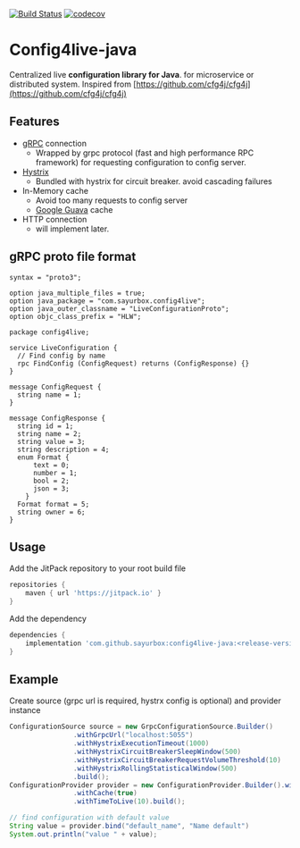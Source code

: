 [![Build Status](https://travis-ci.org/sayurbox/config4live-java.svg?branch=master)](https://travis-ci.org/sayurbox/config4live-java)
[![codecov](https://codecov.io/gh/sayurbox/config4live-java/branch/master/graph/badge.svg?token=TC05HJSAZW)](https://codecov.io/gh/sayurbox/config4live-java)

# Config4live-java
Centralized live **configuration library for Java**. for microservice or distributed system.
Inspired from [https://github.com/cfg4j/cfg4j](https://github.com/cfg4j/cfg4j)

## Features

 - [gRPC](https://grpc.io/) connection
   - Wrapped by grpc protocol (fast and high performance RPC framework) for requesting configuration to config server. 
 - [Hystrix](https://github.com/Netflix/Hystrix)
   - Bundled with hystrix for circuit breaker. avoid cascading failures
 - In-Memory cache
   - Avoid too many requests to config server
   - [Google Guava](https://github.com/google/guava/wiki/CachesExplained) cache 
 - HTTP connection
   - will implement later.
   
## gRPC proto file format
```$xslt
syntax = "proto3";

option java_multiple_files = true;
option java_package = "com.sayurbox.config4live";
option java_outer_classname = "LiveConfigurationProto";
option objc_class_prefix = "HLW";

package config4live;

service LiveConfiguration {
  // Find config by name
  rpc FindConfig (ConfigRequest) returns (ConfigResponse) {}
}

message ConfigRequest {
  string name = 1;
}

message ConfigResponse {
  string id = 1;
  string name = 2;
  string value = 3;
  string description = 4;
  enum Format {
      text = 0;
      number = 1;
      bool = 2;
      json = 3;
    }
  Format format = 5;
  string owner = 6;
}

```

## Usage
  
Add the JitPack repository to your root build file
```groovy
repositories {
    maven { url 'https://jitpack.io' }
}
```

Add the dependency

```groovy
dependencies {
    implementation 'com.github.sayurbox:config4live-java:<release-version>'
}
```

## Example

Create source (grpc url is required, hystrx config is optional) and provider instance
```java
ConfigurationSource source = new GrpcConfigurationSource.Builder()
                .withGrpcUrl("localhost:5055")
                .withHystrixExecutionTimeout(1000)
                .withHystrixCircuitBreakerSleepWindow(500)
                .withHystrixCircuitBreakerRequestVolumeThreshold(10)
                .withHystrixRollingStatisticalWindow(500)
                .build();
ConfigurationProvider provider = new ConfigurationProvider.Builder().withSource(source)
                .withCache(true)
                .withTimeToLive(10).build();

// find configuration with default value
String value = provider.bind("default_name", "Name default")
System.out.println("value " + value);

```

